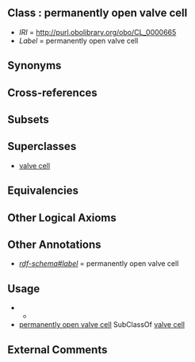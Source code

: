 
## Class : permanently open valve cell

 * *IRI* = http://purl.obolibrary.org/obo/CL_0000665
 * *Label* = permanently open valve cell

## Synonyms


## Cross-references


## Subsets


## Superclasses

 * [valve cell](../../CL/63/CL_0000663.md)

## Equivalencies


## Other Logical Axioms


## Other Annotations

 * *[rdf-schema#label](../../el/rdf-schema#label.md)* = permanently open valve cell

## Usage

 * -
 * [permanently open valve cell](../../CL/65/CL_0000665.md) SubClassOf [valve cell](../../CL/63/CL_0000663.md)

## External Comments

